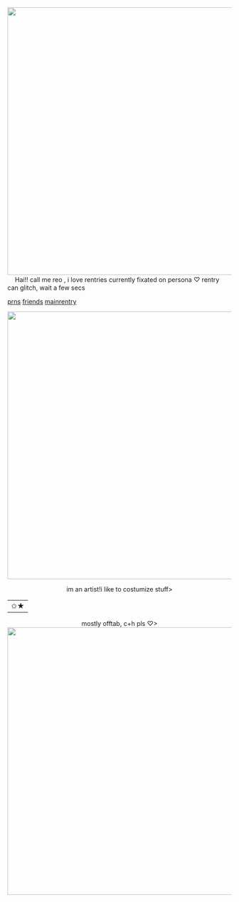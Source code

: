 <img src="https://i.imgur.com/BHy6Vjd.png&=80" width="600">
ㅤ
Hai!! call me reo , i love rentries
currently fixated on persona ♡
rentry can glitch, wait a few secs

[prns](https://pronouns.cc/@kureomi) [friends](https://rentry.co/lovemailreo) [mainrentry](https://rentry.co/cinnamonp)

<img src="https://i.imgur.com/ELeWurl.png&" width="600">

<p align="center"> im an artist!i like to costumize stuff>
<p align="center" sign my gb plspsl > 

<table><tr><td>✩★</td></tr></table>
<p align="center"> mostly offtab, c+h⁠ pls ♡>


<img src="https://i.imgur.com/qBiejRY.png&=80" width="600">

ㅤ
